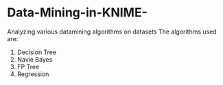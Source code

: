 # Data-Mining-in-KNIME-
Analyzing various datamining algorithms on datasets
The algorithms used are:
1. Decision Tree
2. Navie Bayes
3. FP Tree
4. Regression
